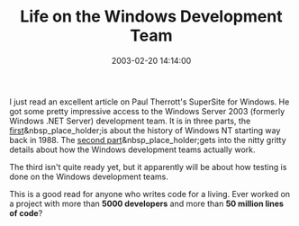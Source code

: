 ﻿---
layout: post
title: "Life on the Windows Development Team"
comments: false
date: 2003-02-20 14:14:00
updated: 2004-05-01 14:43:00
categories:
 - Technology
subtext-id: ac4c8269-8fbd-4c39-b741-7fcc89deba82
alias: /blog/Life-on-the-Windows-Development-Team.aspx
---


I just read an excellent article on Paul Therrott's SuperSite for Windows. He got some pretty impressive access to the Windows Server 2003 (formerly Windows .NET Server) development team. It is in three parts, the [first](http://www.winsupersite.com/reviews/winserver2k3_gold1.asp)&nbsp_place_holder;is about the history of Windows NT starting way back in 1988. The [second part](http://www.winsupersite.com/reviews/winserver2k3_gold2.asp)&nbsp_place_holder;gets into the nitty gritty details about how the Windows development teams actually work.

The third isn't quite ready yet, but it apparently will be about how testing is done on the Windows development teams.

This is a good read for anyone who writes code for a living. Ever worked on a project with more than **5000 developers** and more than **50 million lines of code**?
